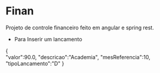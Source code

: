 # Finan

Projeto de controle financeiro feito em angular e spring rest.

- Para Inserir um lancamento

{  
  "valor":90.0,
  "descricao":"Academia",
  "mesReferencia":10,
  "tipoLancamento":"D"
}
